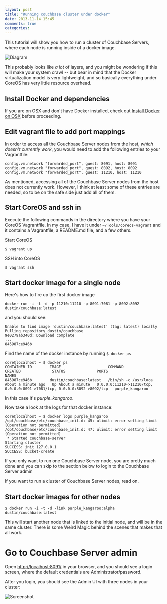 ```yaml
---
layout: post
title: "Running couchbase cluster under docker"
date: 2013-11-14 15:45
comments: true
categories: 
---
```


This tutorial will show you how to run a cluster of Couchbase Servers, where each node is running inside of a docker image.

![Diagram](http://cl.ly/image/2G0h381N3o42/docker%20couchbase%20cluster.png)

This probably looks like _a lot_ of layers, and you might be wondering if this will make your system crawl -- but bear in mind that the Docker virtualization model is very lightweight, and so basically everything under CoreOS has very little resource overhead.

## Install Docker and dependencies

If you are on OSX and don't have Docker installed, check out [Install Docker on OSX](http://tleyden.github.io/blog/2013/11/12/docker-on-osx/) before proceeding.

## Edit vagrant file to add port mappings

In order to access all the Couchbase Server nodes from the host, _which doesn't currently work_, you would need to add the following entries to your Vagrantfile:

```
config.vm.network "forwarded_port", guest: 8091, host: 8091
config.vm.network "forwarded_port", guest: 8092, host: 8092
config.vm.network "forwarded_port", guest: 11210, host:	11210
```

As mentioned, accessing all of the Couchbase Server nodes from the host does not currently work.  However, I think at least some of these entries are needed, so to be on the safe side just add all of them.

## Start CoreOS and ssh in

Execute the following commands in the directory where you have your CoreOS Vagrantfile.  In my case, I have it under `~/Tools/coreos-vagrant` and it contains a Vagrantfile, a README.md file, and a few others.

Start CoreOS

```
$ vagrant up
```

SSH into CoreOS

```
$ vagrant ssh
```

## Start docker image for a single node

Here's how to fire up the first docker image

```
docker run -i -t -d -p 11210:11210 -p 8091:7081 -p 8092:8092 dustin/couchbase:latest
```
and you should see:

```
Unable to find image 'dustin/couchbase:latest' (tag: latest) locally
Pulling repository dustin/couchbase
9e0279ab340d: Download complete
...
845987ce946b
```

Find the name of the docker instance by running `$ docker ps`

```
core@localhost ~ $ docker ps
CONTAINER ID        IMAGE                     COMMAND                CREATED              STATUS              PORTS                                                                      NAMES
845987ce946b        dustin/couchbase:latest   /bin/sh -c /usr/loca   About a minute ago   Up About a minute   0.0.0.0:11210->11210/tcp, 0.0.0.0:8091->7081/tcp, 0.0.0.0:8092->8092/tcp   purple_kangaroo
```

In this case it's *purple_kangaroo*. 

Now take a look at the logs for that docker instance:

```
core@localhost ~ $ docker logs purple_kangaroo
/opt/couchbase/etc/couchbase_init.d: 45: ulimit: error setting limit (Operation not permitted)
/opt/couchbase/etc/couchbase_init.d: 47: ulimit: error setting limit (Operation not permitted)
 * Started couchbase-server
Starting cluster
SUCCESS: init 127.0.0.1
SUCCESS: bucket-create
```

If you only want to run one Couchbase Server node, you are pretty much done and you can skip to the section below to login to the Couchbase Server admin

If you want to run a cluster of Couchbase Server nodes, read on.

## Start docker images for other nodes

```
$ docker run -i -t -d -link purple_kangaroo:alpha dustin/couchbase:latest
```

This will start another node that is linked to the initial node, and will be in the same cluster.  There is some Weird Magic behind the scenes that makes that all work.

# Go to Couchbase Server admin

Open [http://localhost:8091/](http://localhost:8091/) in your browser, and you should see a login screen, where the default credentials are Administrator/password. 

After you login, you should see the Admin UI with three nodes in your cluster:

![Screenshot](http://cl.ly/image/2K3i1v2w3H0E/Screen%20Shot%202013-11-14%20at%204.47.18%20PM.png)







